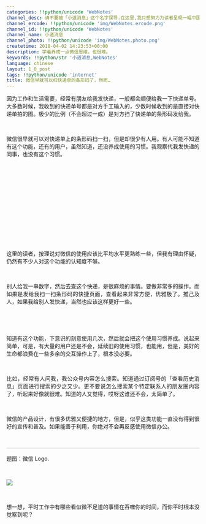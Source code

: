 ```yaml
---
categories: !!python/unicode 'WebNotes'
channel_desc: 请不要被「小道消息」这个名字误导.在这里,我只想努力为读者呈现一幅中国互联网的清明上河图.
channel_ercode: !!python/unicode 'img/WebNotes.ercode.png'
channel_id: !!python/unicode 'WebNotes'
channel_name: 小道消息
channel_photo: !!python/unicode 'img/WebNotes.photo.png'
createtime: 2018-04-02 14:23:53+00:00
description: 学着养成一点微信思维，也很难。
keywords: !!python/str '小道消息,WebNotes'
language: chinese
layout: 1_0_post
tags: !!python/unicode 'internet'
title: 微信早就可以扫快递单的条形码了，然而…
---
```

<div class="rich_media_content" id="js_content">
<p style="text-align: justify;">
         因为工作和生活需要，经常有朋友给我发快递，一般都会顺便给我一下快递单号。大多数时候，我收到的快递单号都是对方手工输入的，少数时候收到的是直接对快递单拍的图。极少的比例（不会超过一成）是对方扫了快递单的条形码发给我。
        </p>
<p>
<br/>
</p>
<p style="text-align: justify;">
         微信很早就可以对快递单上的条形码扫一扫，但是却很少有人用。有人可能不知道有这个功能，还有的用户，虽然知道，还没养成使用的习惯。我观察代我发快递的同事，也没有这个习惯。
        </p>
<p>
<br/>
</p>
<p>
<span class="vote_area">
<iframe allowfullscreen="" class="vote_iframe js_editor_vote_card" data-display-src="/cgi-bin/readtemplate?t=vote/vote-new_tmpl&amp;__biz=MjM5ODIyMTE0MA==&amp;supervoteid=486337717&amp;token=2089039770&amp;lang=zh_CN" data-display-style="height: 317px;" data-src="/mp/newappmsgvote?action=show&amp;__biz=MjM5ODIyMTE0MA==&amp;supervoteid=486337717#wechat_redirect" data-supervoteid="486337717" frameborder="0" scrolling="no">
</iframe>
<span class="vote_box skin_help po_left">
</span>
<span class="vote_box skin_help po_right">
</span>
</span>
</p>
<p>
<br/>
</p>
<p style="text-align: justify;">
         这里的读者，按理说对微信的使用应该比平均水平更熟练一些，但我有理由怀疑，仍然有不少人对这个功能的认知度不够。
        </p>
<p style="text-align: justify;">
<br/>
</p>
<p style="text-align: justify;">
<span style="text-align: justify;">
          别人给我一串数字，然后去查这个快递，是很麻烦的事情。要做非常多的操作。而如果是发给我扫一扫条形码的快捷页面，查看起来非常方便，优雅极了。推己及人，如果我给别人发快递，当然也应该这样更好一些。
         </span>
</p>
<p style="text-align: justify;">
<br/>
</p>
<p style="text-align: justify;">
<mpcpc class="js_cpc_area res_iframe cpc_iframe" data-category_id_list="48|26|1|27|28|44|45|46|39|8|41|5|31|7|24|22|11|40|36|43|42" js_editor_cpcad="" src="/cgi-bin/readtemplate?t=tmpl/cpc_tmpl">
</mpcpc>
</p>
<p>
<br/>
</p>
<p style="text-align: justify;">
         知道有这个功能，下意识的刻意使用几次，然后就会把这个使用习惯养成。说起来简单，可是，有大量的用户还是不会，延续旧的使用习惯，也能用，但是，美好的生命都浪费在一些多余的交互操作上了，根本没必要。
        </p>
<p style="text-align: justify;">
<br/>
</p>
<p style="text-align: justify;">
         比如，经常有人问我，我公众号内容怎么搜索。知道通过订阅号的「查看历史消息」页面进行搜索的少之又少。更不要说怎么搜索某个特定联系人的朋友圈内容了，听起来好像就很难。知道的人又觉得，哎呀这谁还不会，太简单了。
        </p>
<p style="text-align: justify;">
<br/>
</p>
<p style="text-align: justify;">
         微信的产品设计，有很多优雅又便捷的地方，但是，似乎这类功能一直没有得到很好的宣传和普及。如果能善于利用，你绝对不会再反感使用微信办公。
        </p>
<p style="white-space: normal;">
<br/>
</p>
<hr style="margin-top: 1em;margin-bottom: 1em;white-space: normal;max-width: 100%;font-family: Lato, Helvetica, Arial, freesans, clean, sans-serif;border-right-width: 0px;border-bottom-width: 0px;border-left-width: 0px;border-top-style: solid;border-top-color: rgb(234, 234, 234);height: 1px;color: rgb(51, 51, 51);font-size: 15px;box-sizing: border-box !important;word-wrap: break-word !important;"/>
<p style="white-space: normal;">
         题图：微信 Logo.
        </p>
<p style="text-align: justify;">
<br/>
</p>
<p>
<img class="" data-copyright="0" data-ratio="1" data-s="300,640" data-src="" data-type="jpeg" data-w="1280" src="{{ '/img/ow5rEn8QGlHqyXPxz1JP7NpokWngqy967YOPghOc1ymzMcediafnxEXW4vjXicG62k2EOgfxPicpMZoKiaK2v2Gib9A.jpeg' | prepend: site.img | replace: '//','/' }}" style=""/>
</p>
<p style="text-align: justify;">
<br/>
</p>
<p style="text-align: justify;">
         想一想，平时工作中有哪些看似微不足道的事情在吞噬你的时间，而你平时根本没觉察到呢？
        </p>
</div>